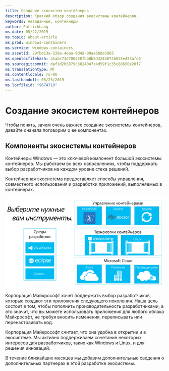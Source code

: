 ```yaml
---
title: Создание экосистем контейнеров
description: Краткий обзор создания экосистемы контейнеров.
keywords: метаданные, контейнеры
author: PatrickLang
ms.date: 05/22/2019
ms.topic: about-article
ms.prod: windows-containers
ms.service: windows-containers
ms.assetid: 29fbe13a-228a-4eaa-9d4d-90ae60da5965
ms.openlocfilehash: a1abc73d706458fbb8b8d3244072b025e433afd6
ms.sourcegitcommit: daf1d2b5879c382404fc4d59f1c35c88650e20f7
ms.translationtype: MT
ms.contentlocale: ru-RU
ms.lasthandoff: 05/23/2019
ms.locfileid: "9674719"
---
```

# <a name="about-building-container-ecosystems"></a>Создание экосистем контейнеров

Чтобы понять, зачем очень важнее создание экосистемы контейнеров, давайте сначала поговорим о ее компонентах.

## <a name="components-of-a-container-ecosystem"></a>Компоненты экосистемы контейнеров

Контейнеры Windows — это ключевой компонент большой экосистемы контейнеров. Мы работаем во всех направлениях, чтобы поддержать выбор разработчиков на каждом уровне стека решений.

Контейнерная экосистема предоставляет способы управления, совместного использования и разработки приложений, выполняемых в контейнерах.

![](media/containerEcosystem.png)

Корпорация Майкрософт хочет поддержать выбор разработчиков, которые создают эти приложения следующего поколения. Наша цель состоит в том, чтобы пополнить производительность разработчиками, а это значит, что вы можете использовать приложения для любого облака Майкрософт, не требуя вносить изменения, переписывать или перенастраивать код.

Корпорация Майкрософт считает, что она удобна в открытии и в экосистеме. Мы активно поддерживаем сочетание некоторых интересов для разработчиков, таких как Windows и Linux, и для решения инноваций.

В течение ближайших месяцев мы добавим дополнительные сведения о дополнительных партнерах в этой разработке экосистемы.